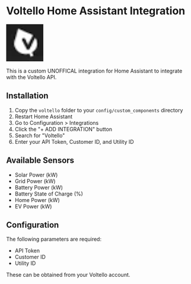 # Voltello Home Assistant Integration

![Voltello Icon](icon.png)

This is a custom UNOFFICAL integration for Home Assistant to integrate with the Voltello API.



## Installation

1. Copy the `voltello` folder to your `config/custom_components` directory
2. Restart Home Assistant
3. Go to Configuration > Integrations
4. Click the "+ ADD INTEGRATION" button
5. Search for "Voltello"
6. Enter your API Token, Customer ID, and Utility ID

## Available Sensors

- Solar Power (kW)
- Grid Power (kW)
- Battery Power (kW)
- Battery State of Charge (%)
- Home Power (kW)
- EV Power (kW)

## Configuration

The following parameters are required:

- API Token
- Customer ID
- Utility ID

These can be obtained from your Voltello account.